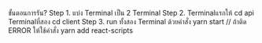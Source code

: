 ขั้นตอนการรัน?
Step 1. แบ่ง Terminal เป็น 2 Terminal 
Step 2. Terminalแรกให้ cd api Terminalที่สอง cd client 
Step 3. run ทั้งสอง Terminal ด้วยคำสั่ง yarn start // ถ้าติด ERROR ให้ใช้คำสั่ง yarn add react-scripts
